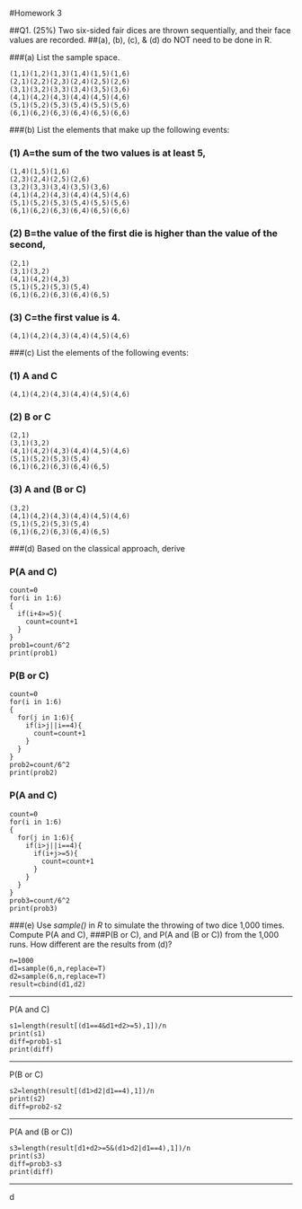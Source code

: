 #Homework 3

##Q1. (25%) Two six-sided fair dices are thrown sequentially, and their face values are recorded.
##(a), (b), (c), & (d) do NOT need to be done in R.

###(a) List the sample space.

```
(1,1)(1,2)(1,3)(1,4)(1,5)(1,6)
(2,1)(2,2)(2,3)(2,4)(2,5)(2,6)
(3,1)(3,2)(3,3)(3,4)(3,5)(3,6)
(4,1)(4,2)(4,3)(4,4)(4,5)(4,6)
(5,1)(5,2)(5,3)(5,4)(5,5)(5,6)
(6,1)(6,2)(6,3)(6,4)(6,5)(6,6)
```

###(b) List the elements that make up the following events:
###   (1) A=the sum of the two values is at least 5,

```
(1,4)(1,5)(1,6)
(2,3)(2,4)(2,5)(2,6)
(3,2)(3,3)(3,4)(3,5)(3,6)
(4,1)(4,2)(4,3)(4,4)(4,5)(4,6)
(5,1)(5,2)(5,3)(5,4)(5,5)(5,6)
(6,1)(6,2)(6,3)(6,4)(6,5)(6,6)
```

###  (2) B=the value of the first die is higher than the value of the second,

```
(2,1)
(3,1)(3,2)
(4,1)(4,2)(4,3)
(5,1)(5,2)(5,3)(5,4)
(6,1)(6,2)(6,3)(6,4)(6,5)
```

###  (3) C=the first value is 4.

```
(4,1)(4,2)(4,3)(4,4)(4,5)(4,6)
```

###(c) List the elements of the following events:
###  (1) A and C

```
(4,1)(4,2)(4,3)(4,4)(4,5)(4,6)
```

###  (2) B or C

```
(2,1)
(3,1)(3,2)
(4,1)(4,2)(4,3)(4,4)(4,5)(4,6)
(5,1)(5,2)(5,3)(5,4)
(6,1)(6,2)(6,3)(6,4)(6,5)
```

###  (3) A and (B or C)

```
(3,2)
(4,1)(4,2)(4,3)(4,4)(4,5)(4,6)
(5,1)(5,2)(5,3)(5,4)
(6,1)(6,2)(6,3)(6,4)(6,5)
```

###(d) Based on the classical approach, derive
### P(A and C)

```
count=0
for(i in 1:6)
{
  if(i+4>=5){
    count=count+1
  }
}
prob1=count/6^2
print(prob1)
```

### P(B or C)

```{R}
count=0
for(i in 1:6)
{
  for(j in 1:6){
    if(i>j||i==4){
      count=count+1
    }
  }
}
prob2=count/6^2
print(prob2)
```

### P(A and C)

```{R}
count=0
for(i in 1:6)
{
  for(j in 1:6){
    if(i>j||i==4){
      if(i+j>=5){
        count=count+1
      }
    }
  }
}
prob3=count/6^2
print(prob3)
```

###(e) Use _sample()_ in _R_ to simulate the throwing of two dice 1,000 times. Compute P(A and C),
###P(B or C), and P(A and (B or C)) from the 1,000 runs. How different are the results from (d)?

```{R}
n=1000
d1=sample(6,n,replace=T)
d2=sample(6,n,replace=T)
result=cbind(d1,d2)
```

---

P(A and C)
```{R}
s1=length(result[(d1==4&d1+d2>=5),1])/n
print(s1)
diff=prob1-s1
print(diff)
```

---

P(B or C)
```{R}
s2=length(result[(d1>d2|d1==4),1])/n
print(s2)
diff=prob2-s2
```

---

P(A and (B or C))
```{R}
s3=length(result[d1+d2>=5&(d1>d2|d1==4),1])/n
print(s3)
diff=prob3-s3
print(diff)
```

---




















d
